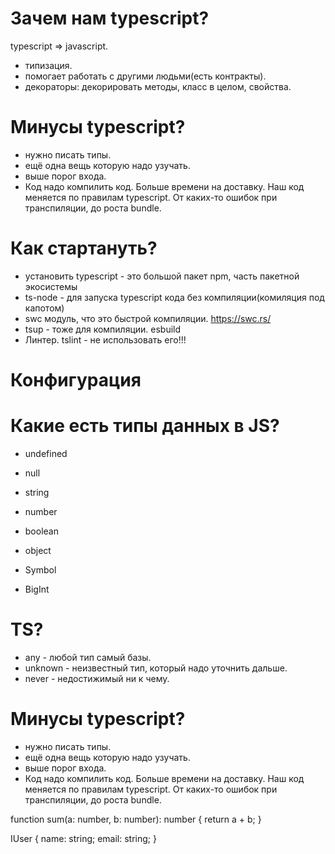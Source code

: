 # Зачем нам typescript?

typescript => javascript.

- типизация.
- помогает работать с другими людьми(есть контракты).
- декораторы: декорировать методы, класс в целом, свойства.

# Минусы typescript?

- нужно писать типы.
- ещё одна вещь которую надо узучать.
- выше порог входа.
- Код надо компилить код. Больше времени на доставку. Наш код меняется по правилам typescript. От каких-то ошибок при транспиляции, до роста bundle.

# Как стартануть?

- установить typescript - это большой пакет npm, часть пакетной экосистемы
- ts-node - для запуска typescript кода без компиляции(комиляция под капотом)
- swc модуль, что это быстрой компиляции. https://swc.rs/
- tsup - тоже для компиляции. esbuild
- Линтер. tslint - не использовать его!!!

# Конфигурация

# Какие есть типы данных в JS?

- undefined
- null
- string
- number
- boolean

- object

- Symbol
- BigInt

# TS?

- any - любой тип самый базы.
- unknown - неизвестный тип, который надо уточнить дальше.
- never - недостижимый ни к чему.




















# Минусы typescript?

- нужно писать типы.
- ещё одна вещь которую надо узучать.
- выше порог входа.
- Код надо компилить код. Больше времени на доставку. Наш код меняется по правилам typescript. От каких-то ошибок при транспиляции, до роста bundle.

function sum(a: number, b: number): number {
  return a + b;
}

IUser {
  name: string;
  email: string;
}






































<!-- 1. Какой тип выведет TypeScript для каждого из этих значений?
a) let a = 1042
б) let b = 'apples and oranges'
в) const c = 'pineapples'
г) let d = [true, true, false]
д) let e = {type: 'ficus'}
е) let f = [1, false]
ж) const g = [3]
з) let h = null (выполните это в редакторе, если результат вас уди-
вит, то перейдите к подразделу «Расширение типов» на с. 155).
1. Почему каждый из этих примеров выдает ошибку?
a)
let i: 3 = 3
i = 4
// Ошибка TS2322: тип '4' не может
// быть присвоен типу '3'.
б)
let j = [1, 2, 3]
j.push(4)
j.push('5')
// Ошибка TS2345: аргумент типа '5'
// не может быть присвоен параметру
// типа 'number'.
в)
let k: never = 4
// Ошибка TSTS2322: тип '4' не может
// быть присвоен типу 'never'.
г)
let l: unknown = 4
let m = l * 2
// Ошибка TS2571: объект имеет тип
// 'unknown'. -->

